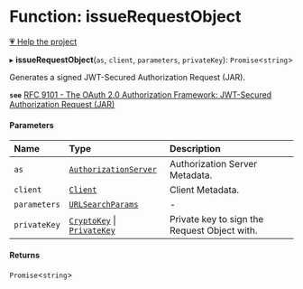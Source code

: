# Function: issueRequestObject

[💗 Help the project](https://github.com/sponsors/panva)

▸ **issueRequestObject**(`as`, `client`, `parameters`, `privateKey`): `Promise`<`string`\>

Generates a signed JWT-Secured Authorization Request (JAR).

**`see`** [RFC 9101 - The OAuth 2.0 Authorization Framework: JWT-Secured Authorization Request (JAR)](https://www.rfc-editor.org/rfc/rfc9101.html#name-request-object-2)

#### Parameters

| Name | Type | Description |
| :------ | :------ | :------ |
| `as` | [`AuthorizationServer`](../interfaces/AuthorizationServer.md) | Authorization Server Metadata. |
| `client` | [`Client`](../interfaces/Client.md) | Client Metadata. |
| `parameters` | [`URLSearchParams`]( https://developer.mozilla.org/en-US/docs/Web/API/URLSearchParams ) | - |
| `privateKey` | [`CryptoKey`]( https://developer.mozilla.org/en-US/docs/Web/API/CryptoKey ) \| [`PrivateKey`](../interfaces/PrivateKey.md) | Private key to sign the Request Object with. |

#### Returns

`Promise`<`string`\>
